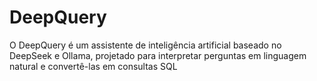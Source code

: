 # DeepQuery
O DeepQuery é um assistente de inteligência artificial baseado no DeepSeek e Ollama, projetado para interpretar perguntas em linguagem natural e convertê-las em consultas SQL
